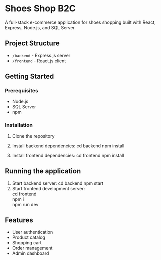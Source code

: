 # Shoes Shop B2C

A full-stack e-commerce application for shoes shopping built with React, Express, Node.js, and SQL Server.

## Project Structure

- `/backend` - Express.js server
- `/frontend` - React.js client

## Getting Started

### Prerequisites

- Node.js
- SQL Server
- npm

### Installation

1. Clone the repository
2. Install backend dependencies:
cd backend
npm install

3. Install frontend dependencies:
cd frontend
npm install

## Running the application

1. Start backend server:
cd backend
npm start
2. Start frontend development server: \
cd frontend \
npm i \
npm run dev


## Features

- User authentication
- Product catalog
- Shopping cart
- Order management
- Admin dashboard
